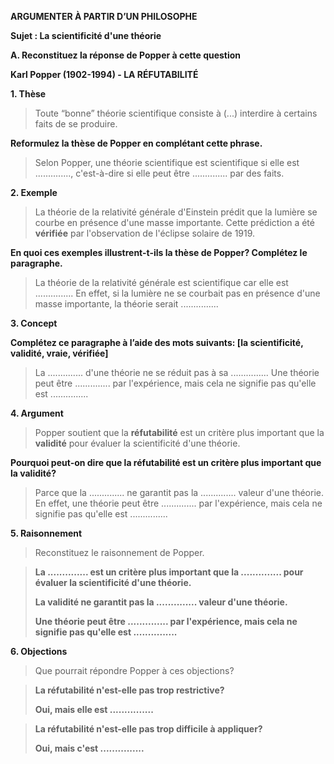 **ARGUMENTER À PARTIR D’UN PHILOSOPHE**

**Sujet : La scientificité d'une théorie**

**A. Reconstituez la réponse de Popper à cette question**

**Karl Popper (1902-1994) - LA RÉFUTABILITÉ**

**1. Thèse**

> Toute “bonne” théorie scientifique consiste à (...) interdire à certains faits de se produire.

**Reformulez la thèse de Popper en complétant cette phrase.**

> Selon Popper, une théorie scientifique est scientifique si elle est .............., c'est-à-dire si elle peut être .............. par des faits.

**2. Exemple**

> La théorie de la relativité générale d'Einstein prédit que la lumière se courbe en présence d'une masse importante. Cette prédiction a été **vérifiée** par l'observation de l'éclipse solaire de 1919.

**En quoi ces exemples illustrent-t-ils la thèse de Popper? Complétez le paragraphe.**

> La théorie de la relativité générale est scientifique car elle est ............... En effet, si la lumière ne se courbait pas en présence d'une masse importante, la théorie serait ...............

**3. Concept**

**Complétez ce paragraphe à l’aide des mots suivants: [la scientificité, validité, vraie, vérifiée]**

> La .............. d'une théorie ne se réduit pas à sa ............... Une théorie peut être .............. par l'expérience, mais cela ne signifie pas qu'elle est ...............

**4. Argument**

> Popper soutient que la **réfutabilité** est un critère plus important que la **validité** pour évaluer la scientificité d'une théorie.

**Pourquoi peut-on dire que la réfutabilité est un critère plus important que la validité?**

> Parce que la .............. ne garantit pas la .............. valeur d'une théorie. En effet, une théorie peut être .............. par l'expérience, mais cela ne signifie pas qu'elle est ...............

**5. Raisonnement**

> Reconstituez le raisonnement de Popper.

> **La .............. est un critère plus important que la .............. pour évaluer la scientificité d'une théorie.**
>
> **La validité ne garantit pas la .............. valeur d'une théorie.**
>
> **Une théorie peut être .............. par l'expérience, mais cela ne signifie pas qu'elle est ...............**

**6. Objections**

> Que pourrait répondre Popper à ces objections?

> **La **réfutabilité** n'est-elle pas trop restrictive?**
>
> **Oui, mais elle est ...............**

> **La **réfutabilité** n'est-elle pas trop difficile à appliquer?**
>
> **Oui, mais c'est ...............**

